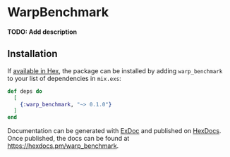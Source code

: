 # WarpBenchmark

**TODO: Add description**

## Installation

If [available in Hex](https://hex.pm/docs/publish), the package can be installed
by adding `warp_benchmark` to your list of dependencies in `mix.exs`:

```elixir
def deps do
  [
    {:warp_benchmark, "~> 0.1.0"}
  ]
end
```

Documentation can be generated with [ExDoc](https://github.com/elixir-lang/ex_doc)
and published on [HexDocs](https://hexdocs.pm). Once published, the docs can
be found at <https://hexdocs.pm/warp_benchmark>.


